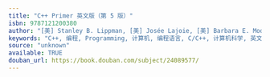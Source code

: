 ```yaml
---
title: "C++ Primer 英文版（第 5 版）"
isbn: 9787121200380
author: "[美] Stanley B. Lippman, [美] Josée Lajoie, [美] Barbara E. Moo"
keywords: "C++, 编程, Programming, 计算机, 编程语言, C/C++, 计算机科学, 英文原版"
source: "unknown"
available: TRUE
douban_url: https://book.douban.com/subject/24089577/
---
```

